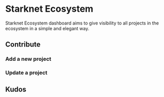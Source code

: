 # Starknet Ecosystem

Starknet Ecosystem dashboard aims to give visibility to all projects in the ecosystem in a simple and elegant way.

## Contribute

### Add a new project

### Update a project

## Kudos
